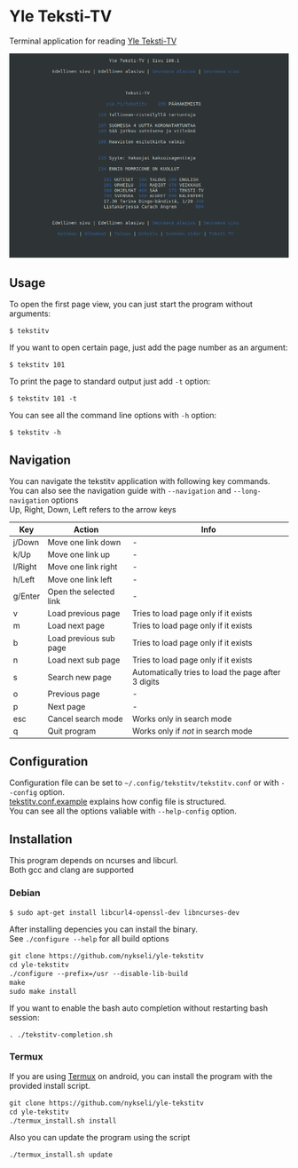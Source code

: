 # Yle Teksti-TV
Terminal application for reading [Yle Teksti-TV](https://yle.fi/tekstitv/txt/100_0001.htm)

![Image of teksti-tv](teksti-tv.png)


## Usage

To open the first page view, you can just start the program without arguments:
```
$ tekstitv
```

If you want to open certain page, just add the page number as an argument:
```
$ tekstitv 101
```

To print the page to standard output just add `-t` option:
```
$ tekstitv 101 -t
```

You can see all the command line options with `-h` option:
```
$ tekstitv -h
```

## Navigation

You can navigate the tekstitv application with following key commands.
<br />
You can also see the navigation guide with `--navigation` and `--long-navigation` options
<br />
Up, Right, Down, Left refers to the arrow keys

| Key | Action | Info |
| --- | ------ | ---- |
| j/Down | Move one link down | - |
| k/Up | Move one link up | - |
| l/Right | Move one link right | - |
| h/Left | Move one link left | - |
| g/Enter | Open the selected link | - |
| v | Load previous page | Tries to load page only if it exists |
| m | Load next page | Tries to load page only if it exists |
| b | Load previous sub page | Tries to load page only if it exists |
| n | Load next sub page | Tries to load page only if it exists |
| s | Search new page | Automatically tries to load the page after 3 digits |
| o | Previous page | - |
| p | Next page | - |
| esc | Cancel search mode | Works only in search mode |
| q | Quit program | Works only if *not* in search mode |

## Configuration

Configuration file can be set to `~/.config/tekstitv/tekstitv.conf`
or with `--config` option.
<br>
[tekstitv.conf.example](tekstitv.conf.example) explains how config file is structured.
<br>
You can see all the options valiable with `--help-config` option.


## Installation

This program depends on ncurses and libcurl.
<br />
Both gcc and clang are supported

### Debian

```
$ sudo apt-get install libcurl4-openssl-dev libncurses-dev
```

After installing depencies you can install the binary.
<br />
See `./configure --help` for all build options
```
git clone https://github.com/nykseli/yle-tekstitv
cd yle-tekstitv
./configure --prefix=/usr --disable-lib-build
make
sudo make install
```
If you want to enable the bash auto completion without restarting bash session:
```
. ./tekstitv-completion.sh
```

### Termux

If you are using [Termux](https://termux.com/) on android, you can install the program with the provided install script.

```
git clone https://github.com/nykseli/yle-tekstitv
cd yle-tekstitv
./termux_install.sh install
```

Also you can update the program using the script
```
./termux_install.sh update
```
